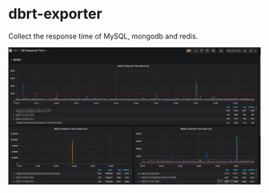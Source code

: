 # dbrt-exporter
Collect the response time of MySQL, mongodb and redis.

![image](https://github.com/DevinYu123/dbrt-exporter/blob/main/a.png)

